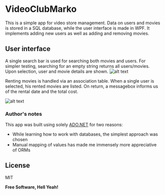 ﻿# VideoClubMarko

This is a simple app for video store management. Data on users and movies is stored in a SQL database, while the user interface is made in WPF. It implements adding new users as well as adding and removing movies. 

## User interface

A single search bar is used for searching both movies and users. For simpler testing, searching for an empty string returns all users/movies. Upon selection, user and movie details are shown. 
![alt text](https://i.imgur.com/i1FoH7a.png "User interface")


Renting movies is handled via an association table. When a single user is selected, his rented movies are listed. On return, a messagebox informs us of the rental date and the total cost. 

![alt text](https://i.imgur.com/T2rq44b.png "Returning a movie")

### Author's notes

This app was built using solely [ADO.NET](https://docs.microsoft.com/en-us/dotnet/framework/data/adonet/ado-net-overview) for two reasons:

- While learning how to work with databases, the simplest approach was chosen
- Manual mapping of values has made me immensely more appreciative of ORMs

License
----

MIT

**Free Software, Hell Yeah!**